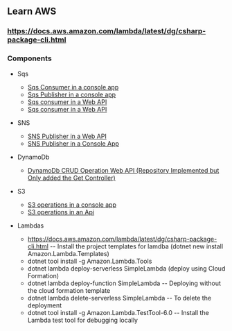 ## Learn AWS

### https://docs.aws.amazon.com/lambda/latest/dg/csharp-package-cli.html

### Components
- Sqs
  - <a href="./Sqs/SQS.ConsoleApp.Consumer">Sqs Consumer in a console app</a>
  - <a href="./Sqs/SQS.ConsoleApp.Publisher">Sqs Publisher in a console app</a>
  - <a href="./Sqs/Sqs.Api.Consumer">Sqs consumer in a Web API</a>
  - <a href="./Sqs/SqsOperations.Api">Sqs consumer in a Web API</a>

- SNS
  - <a href="./SNS/SnsPublisher.Api">SNS Publisher in a Web API</a>
  - <a href="./SNS/SNS.Publisher/Program.cs">SNS Publisher in a Console App</a>

- DynamoDb
  - <a href="./DynamoDb/LearnAws.DynamoDb.Web/Program.cs">DynamoDb CRUD Operation Web API (Repository Implemented but Only added the Get Controller)</a>

- S3
  - <a href="./S3/S3.ConsoleApp">S3 operations in a console app</a> 
  - <a href="./S3/LearnS3.Api">S3 operations in an Api</a>

- Lambdas
  - https://docs.aws.amazon.com/lambda/latest/dg/csharp-package-cli.html -- Install the project templates for lamdba (dotnet new install 
   Amazon.Lambda.Templates)
  - dotnet tool install -g Amazon.Lambda.Tools 
  - dotnet lambda deploy-serverless SimpleLambda (deploy using Cloud Formation)
  - dotnet lambda deploy-function SimpleLambda -- Deploying without the cloud formation template
  - dotnet lambda delete-serverless SimpleLambda -- To delete the deployment
  - dotnet tool install -g Amazon.Lambda.TestTool-6.0 -- Install the Lambda test tool for debugging locally
